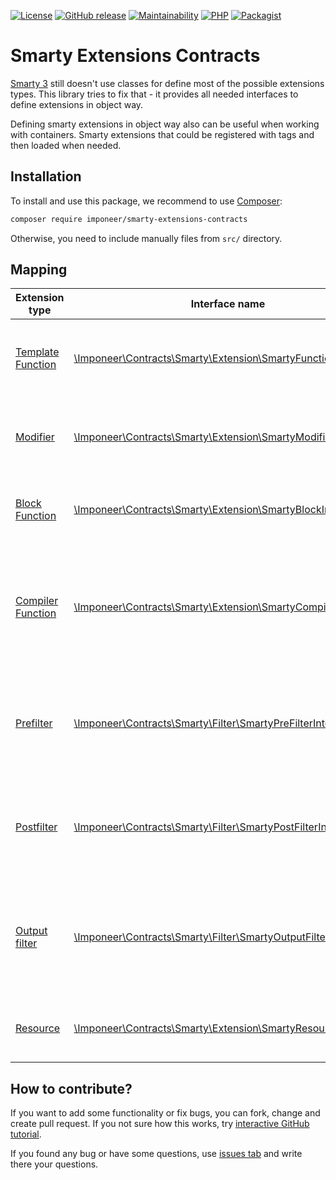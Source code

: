[![License](https://img.shields.io/github/license/imponeer/smarty-extensions-contracts.svg)](LICENSE)
[![GitHub release](https://img.shields.io/github/release/imponeer/smarty-extensions-contracts.svg)](https://github.com/imponeer/smarty-extensions-contracts/releases) [![Maintainability](https://api.codeclimate.com/v1/badges/79f89e2fe21c0076c29a/maintainability)](https://codeclimate.com/github/imponeer/smarty-extensions-contracts/maintainability) [![PHP](https://img.shields.io/packagist/php-v/imponeer/smarty-extensions-contracts.svg)](http://php.net) 
[![Packagist](https://img.shields.io/packagist/dm/imponeer/smarty-extensions-contracts.svg)](https://packagist.org/packages/imponeer/smarty-extensions-contracts)

# Smarty Extensions Contracts

[Smarty 3](https://github.com/smarty-php/smarty) still doesn't use classes for define most of the possible extensions types. This library tries to fix that - it provides all needed interfaces to define extensions in object way.

Defining smarty extensions in object way also can be useful when working with containers. Smarty extensions that could be registered with tags and then loaded when needed.

## Installation

To install and use this package, we recommend to use [Composer](https://getcomposer.org):

```bash
composer require imponeer/smarty-extensions-contracts
```

Otherwise, you need to include manually files from `src/` directory. 

## Mapping

| Extension type | Interface name | What it for? |
|----------------|----------------|--------------|
| [Template Function](https://www.smarty.net/docs/en/plugins.functions.tpl) | [\Imponeer\Contracts\Smarty\Extension\SmartyFunctionInterface](src/Extension/SmartyFunctionInterface.php) | Interface that lets to define smarty function extension |
| [Modifier](https://www.smarty.net/docs/en/plugins.modifiers.tpl) | [\Imponeer\Contracts\Smarty\Extension\SmartyModifierInterface](src/Extension/SmartyModifierInterface.php) | Interface that lets to define smarty function extension |
| [Block Function](https://www.smarty.net/docs/en/plugins.block.functions.tpl) | [\Imponeer\Contracts\Smarty\Extension\SmartyBlockInterface](src/Extension/SmartyBlockInterface.php) | Extension interface for smarty block functions |
| [Compiler Function](https://www.smarty.net/docs/en/plugins.compiler.functions.tpl) | [\Imponeer\Contracts\Smarty\Extension\SmartyCompilerInterface](src/Extension/SmartyCompilerInterface.php) | Interface that lets to define smarty compiler extension (that is not internal function based) |
| [Prefilter](https://www.smarty.net/docs/en/plugins.prefilters.postfilters.tpl) | [\Imponeer\Contracts\Smarty\Filter\SmartyPreFilterInterface](src/Filter/SmartyPreFilterInterface.php) | Defines filter that is executed to process template source before compilation |
| [Postfilter](https://www.smarty.net/docs/en/plugins.prefilters.postfilters.tpl) | [\Imponeer\Contracts\Smarty\Filter\SmartyPostFilterInterface](src/Filter/SmartyPostFilterInterface.php) | Defines filter that is executed to process template source after compilation |
| [Output filter](https://www.smarty.net/docs/en/plugins.outputfilters.tpl) | [\Imponeer\Contracts\Smarty\Filter\SmartyOutputFilterInterface](src/Filter/SmartyOutputFilterInterface.php) | Defines filter that is executed before template is loaded and executed but before displayed |
| [Resource](https://www.smarty.net/docs/en/plugins.resources.tpl) | [\Imponeer\Contracts\Smarty\Extension\SmartyResourceInterface](src/Extension/SmartyResourceInterface.php) | Defines custom smarty resource type |

## How to contribute?

If you want to add some functionality or fix bugs, you can fork, change and create pull request. If you not sure how this works, try [interactive GitHub tutorial](https://try.github.io).

If you found any bug or have some questions, use [issues tab](https://github.com/imponeer/smarty-extensions-contracts/issues) and write there your questions.
